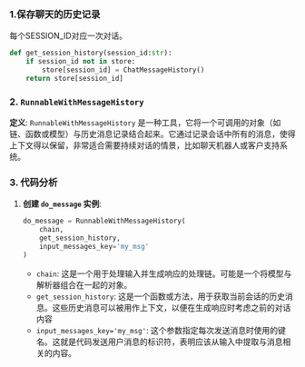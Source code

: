 ### 1.保存聊天的历史记录

每个SESSION_ID对应一次对话。

```python
def get_session_history(session_id:str):
    if session_id not in store:
        store[session_id] = ChatMessageHistory()
    return store[session_id]
```

### 2. `RunnableWithMessageHistory`

**定义**:
`RunnableWithMessageHistory` 是一种工具，它将一个可调用的对象（如链、函数或模型）与历史消息记录结合起来。它通过记录会话中所有的消息，使得上下文得以保留，非常适合需要持续对话的情景，比如聊天机器人或客户支持系统。

### 3. 代码分析

1. **创建 `do_message` 实例**:

   ```python
   do_message = RunnableWithMessageHistory(  
       chain,  
       get_session_history,  
       input_messages_key='my_msg'   
   )  
   ```

   - `chain`: 这是一个用于处理输入并生成响应的处理链。可能是一个将模型与解析器组合在一起的对象。
   - `get_session_history`: 这是一个函数或方法，用于获取当前会话的历史消息。这些历史消息可以被用作上下文，以便在生成响应时考虑之前的对话内容
   - `input_messages_key='my_msg'`: 这个参数指定每次发送消息时使用的键名。这就是代码发送用户消息的标识符，表明应该从输入中提取与消息相关的内容。